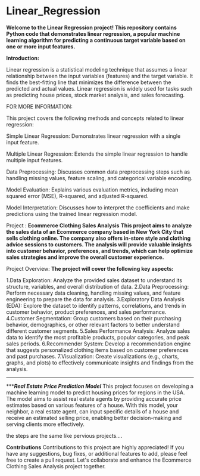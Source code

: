 # Linear_Regression
**Welcome to the Linear Regression project! This repository contains Python code that demonstrates linear regression, a popular machine learning algorithm for predicting a continuous target variable based on one or more input features.**

**Introduction:**

Linear regression is a statistical modeling technique that assumes a linear relationship between the input variables (features) and the target variable. It finds the best-fitting line that minimizes the difference between the predicted and actual values. Linear regression is widely used for tasks such as predicting house prices, stock market analysis, and sales forecasting.



FOR MORE INFORMATION:

This project covers the following methods and concepts related to linear regression:

Simple Linear Regression: Demonstrates linear regression with a single input feature.

Multiple Linear Regression: Extends the simple linear regression to handle multiple input features.

Data Preprocessing: Discusses common data preprocessing steps such as handling missing values, feature scaling, and categorical variable encoding.

Model Evaluation: Explains various evaluation metrics, including mean squared error (MSE), R-squared, and adjusted R-squared.

Model Interpretation: Discusses how to interpret the coefficients and make predictions using the trained linear regression model.



Project :
**Ecommerce Clothing Sales Analysis**
**This project aims to analyze the sales data of an Ecommerce company based in New York City that sells clothing online. The company also offers in-store style and clothing advice sessions to customers. The analysis will provide valuable insights into customer behavior, preferences, and trends, which can help optimize sales strategies and improve the overall customer experience.**

Project Overview:
**The project will cover the following key aspects:**

1.Data Exploration: Analyze the provided sales dataset to understand its structure, variables, and overall distribution of data.
2.Data Preprocessing: Perform necessary data cleaning, handling missing values, and feature engineering to prepare the data for analysis.
3.Exploratory Data Analysis (EDA): Explore the dataset to identify patterns, correlations, and trends in customer behavior, product preferences, and sales performance.
4.Customer Segmentation: Group customers based on their purchasing behavior, demographics, or other relevant factors to better understand different customer segments.
5.Sales Performance Analysis: Analyze sales data to identify the most profitable products, popular categories, and peak sales periods.
6.Recommender System: Develop a recommendation engine that suggests personalized clothing items based on customer preferences and past purchases.
7.Visualization: Create visualizations (e.g., charts, graphs, and plots) to effectively communicate insights and findings from the analysis.



****

******Real Estate Price Prediction Model***
This project focuses on developing a machine learning model to predict housing prices for regions in the USA. The model aims to assist real estate agents by providing accurate price estimates based on various features of a house. With this model, your neighbor, a real estate agent, can input specific details of a house and receive an estimated selling price, enabling better decision-making and serving clients more effectively.

the steps are the same like pervious projects....

**Contributions**
Contributions to this project are highly appreciated! If you have any suggestions, bug fixes, or additional features to add, please feel free to create a pull request. Let's collaborate and enhance the Ecommerce Clothing Sales Analysis project together.



